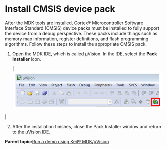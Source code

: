 # Install CMSIS device pack

After the MDK tools are installed, Cortex® Microcontroller Software Interface Standard \(CMSIS\) device packs must be installed to fully support the device from a debug perspective. These packs include things such as memory map information, register definitions, and flash programming algorithms. Follow these steps to install the appropriate CMSIS pack.

1.  Open the MDK IDE, which is called μVision. In the IDE, select the **Pack Installer** icon.

    |![](../images/keil_launch_pack_installer.png "Launch the Pack Installer")

|

2.  After the installation finishes, close the Pack Installer window and return to the μVision IDE.

**Parent topic:**[Run a demo using Keil® MDK/μVision](../topics/run_a_demo_using_keil__mdk_vision.md)


